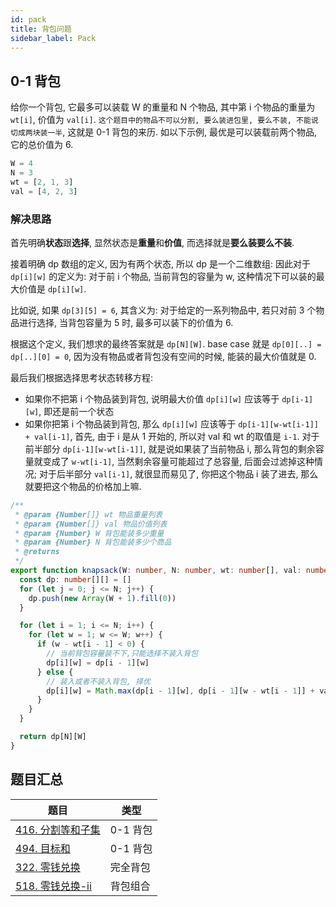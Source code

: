 ```yaml
---
id: pack
title: 背包问题
sidebar_label: Pack
---
```


## 0-1 背包

给你一个背包, 它最多可以装载 W 的重量和 N 个物品, 其中第 i 个物品的重量为 `wt[i]`, 价值为 `val[i]`. `这个题目中的物品不可以分割, 要么装进包里, 要么不装, 不能说切成两块装一半`, 这就是 0-1 背包的来历. 如以下示例, 最优是可以装载前两个物品, 它的总价值为 6.

```ts
W = 4
N = 3
wt = [2, 1, 3]
val = [4, 2, 3]
```

### 解决思路

首先明确**状态**跟**选择**, 显然状态是**重量**和**价值**, 而选择就是**要么装要么不装**.

接着明确 dp 数组的定义, 因为有两个状态, 所以 dp 是一个二维数组: 因此对于 `dp[i][w]` 的定义为: 对于前 i 个物品, 当前背包的容量为 w, 这种情况下可以装的最大价值是 `dp[i][w]`.

比如说, 如果 `dp[3][5] = 6`, 其含义为: 对于给定的一系列物品中, 若只对前 3 个物品进行选择, 当背包容量为 5 时, 最多可以装下的价值为 6.

根据这个定义, 我们想求的最终答案就是 `dp[N][W]`. base case 就是 `dp[0][..] = dp[..][0] = 0`, 因为没有物品或者背包没有空间的时候, 能装的最大价值就是 0.

最后我们根据选择思考状态转移方程:

- 如果你不把第 i 个物品装到背包, 说明最大价值 `dp[i][w]` 应该等于 `dp[i-1][w]`, 即还是前一个状态
- 如果你把第 i 个物品装到背包, 那么 `dp[i][w]` 应该等于 `dp[i-1][w-wt[i-1]] + val[i-1]`, 首先, 由于 i 是从 1 开始的, 所以对 val 和 wt 的取值是 `i-1`. 对于前半部分 `dp[i-1][w-wt[i-1]]`, 就是说如果装了当前物品 i, 那么背包的剩余容量就变成了 `w-wt[i-1]`, 当然剩余容量可能超过了总容量, 后面会过滤掉这种情况; 对于后半部分 `val[i-1]`, 就很显而易见了, 你把这个物品 i 装了进去, 那么就要把这个物品的价格加上嘛.

```ts
/**
 * @param {Number[]} wt 物品重量列表
 * @param {Number[]} val 物品价值列表
 * @param {Number} W 背包能装多少重量
 * @param {Number} N 背包能装多少个商品
 * @returns
 */
export function knapsack(W: number, N: number, wt: number[], val: number[]) {
  const dp: number[][] = []
  for (let j = 0; j <= N; j++) {
    dp.push(new Array(W + 1).fill(0))
  }

  for (let i = 1; i <= N; i++) {
    for (let w = 1; w <= W; w++) {
      if (w - wt[i - 1] < 0) {
        // 当前背包容量装不下,只能选择不装入背包
        dp[i][w] = dp[i - 1][w]
      } else {
        // 装入或者不装入背包, 择优
        dp[i][w] = Math.max(dp[i - 1][w], dp[i - 1][w - wt[i - 1]] + val[i - 1])
      }
    }
  }

  return dp[N][W]
}
```

## 题目汇总

| 题目                                                     | 类型     |
| -------------------------------------------------------- | -------- |
| [416. 分割等和子集](/leetcode/medium/416-can-partition)  | 0-1 背包 |
| [494. 目标和](/leetcode/medium/494-find-target-sum-ways) | 0-1 背包 |
| [322. 零钱兑换](/leetcode/medium/322-coin-change)        | 完全背包 |
| [518. 零钱兑换-ii](/leetcode/medium/518-change)          | 背包组合 |
